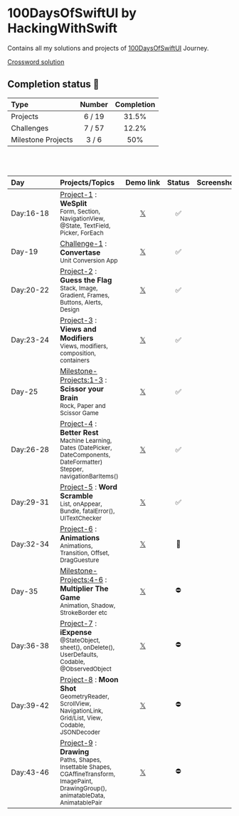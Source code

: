 # 100DaysOfSwiftUI by HackingWithSwift

Contains all my solutions and projects of [100DaysOfSwiftUI](https://www.hackingwithswift.com/100/swiftui) Journey.

[Crossword solution](/15-wordsearch.pdf)

## Completion status 🔸

| Type               | Number | Completion |
|:-------------------|:------:|:----------:|
| Projects           | 6 / 19 |   31.5%    |
| Challenges         | 7 / 57 |   12.2%    |
| Milestone Projects | 3 / 6  |    50%     |

<br>
<br>

| Day&emsp;&emsp;&emsp;&emsp; | Projects/Topics                                                                                                                                     | Demo&nbsp;link                                             | Status | Screenshots | 
|:----------|:----------------------------------------------------------------------------------------------------------------------------------------------------------------------|:----------------------------------------------------------:|:------:|:-----------:| 
| Day:16-18 | [Project-1](/P01-WeSplit-D18) : **WeSplit** <br/><sub> Form, Section, NavigationView, @State, TextField, Picker, ForEach                                              | [𝕏](https://x.com/asdsydd/status/1722579102727823693?s=20) |   ✅   |             | 
| Day-19    | [Challenge-1](/C01-Convertase-D19) : **Convertase** <br><sub> Unit Conversion App </sub>                                                                              | [𝕏](https://x.com/asdsydd/status/1724490399442723103?s=20) |   ✅   |             | 
| Day:20-22 | [Project-2](/P02-GuessTheFlag-D22) : **Guess the Flag** <br><sub> Stack, Image, Gradient, Frames, Buttons, Alerts, Design </sub>                                      | [𝕏](https://x.com/asdsydd/status/1724876595079655644?s=20) |   ✅   |             | 
| Day:23-24 | [Project-3](/P03-ViewsAndModifiers-D24) : **Views and Modifiers** <br><sub> Views, modifiers, composition, containers </sub>                                          | [𝕏](https://x.com/asdsydd/status/1729543041076388190?s=20) |   ✅   |             | 
| Day-25    | [Milestone-Projects:1-3](/C02-ScissorYourBrain-D25) : **Scissor your Brain** <br><sub> Rock, Paper and Scissor Game </sub>                                            | [𝕏](https://x.com/asdsydd/status/1729544201988145336?s=20) |   ✅   |             | 
| Day:26-28 | [Project-4](/P04-BetterRest-D28) : **Better Rest** <br><sub> Machine Learning, Dates (DatePicker, DateComponents, DateFormatter) Stepper, navigationBarItems() </sub> | [𝕏](https://x.com/asdsydd/status/1733856119381274695?s=20) |   ✅   |             | 
| Day:29-31 | [Project-5](/P05-WordScramble-D31) : **Word Scramble** <br><sub> List, onAppear, Bundle, fatalError(), UITextChecker </sub>                                           | [𝕏](https://x.com/asdsydd/status/1733857571965211005?s=20) |   ✅   |             | 
| Day:32-34 | [Project-6](/P06-Animations-D34) : **Animations** <br><sub> Animations, Transition, Offset, DragGuesture </sub>                                                       | [𝕏]()                                                      |   🔶   |             | 
| Day-35    | [Milestone-Projects:4-6](/C03-MultiplierTheGame-D35) : **Multiplier The Game** <br><sub> Animation, Shadow, StrokeBorder etc </sub>                                   | [𝕏]()                                                      |   ⛔️   |             | 
| Day:36-38 | [Project-7](/P07-iExpense-D38) : **iExpense** <br><sub> @StateObject, sheet(), onDelete(), UserDefaults, Codable, @ObservedObject </sub>                              | [𝕏]()                                                      |   ⛔️   |             | 
| Day:39-42 | [Project-8](/P08-MoonShot-D42) : **Moon Shot** <br><sub> GeometryReader, ScrollView, NavigationLink, Grid/List, View, Codable, JSONDecoder </sub>                     | [𝕏]()                                                      |   ⛔️   |             | 
| Day:43-46 | [Project-9](/P09-Drawing-D46) : **Drawing** <br><sub> Paths, Shapes, Insettable Shapes, CGAffineTransform, ImagePaint, DrawingGroup(), animatableData, AnimatablePair | [𝕏]()                                                      |   ⛔️   |             | 
